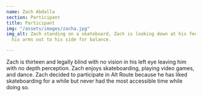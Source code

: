 ```yaml
---
name: Zach Abdalla
section: Participant
title: Participant
img: "/assets/images/zacha.jpg"
img_alt: Zach standing on a skateboard, Zach is looking down at his feet, and has
  his arms out to his side for balance.

---
```

Zach is thirteen and legally blind with no vision in his left eye leaving him with no depth perception. Zach enjoys skateboarding, playing video games, and dance. Zach decided to participate in Alt Route because he has liked skateboarding for a while but never had the most accessible time while doing so.